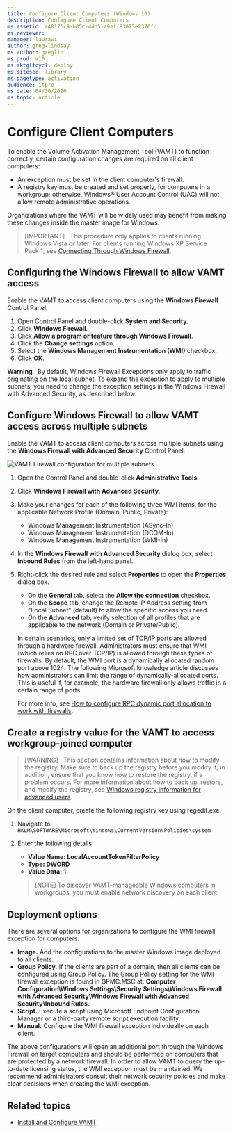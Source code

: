 ```yaml
---
title: Configure Client Computers (Windows 10)
description: Configure Client Computers
ms.assetid: a48176c9-b05c-4dd5-a9ef-83073e2370fc
ms.reviewer:
manager: laurawi
author: greg-lindsay
ms.author: greglin
ms.prod: w10
ms.mktglfcycl: deploy
ms.sitesec: library
ms.pagetype: activation
audience: itpro
ms.date: 04/30/2020
ms.topic: article
---
```


# Configure Client Computers

To enable the Volume Activation Management Tool (VAMT) to function correctly, certain configuration changes are required on all client computers:

- An exception must be set in the client computer's firewall.
- A registry key must be created and set properly, for computers in a workgroup; otherwise, Windows® User Account Control (UAC) will not allow remote administrative operations.

Organizations where the VAMT will be widely used may benefit from making these changes inside the master image for Windows.

> [IMPORTANT]  
> This procedure only applies to clients running Windows Vista or later. For clients running Windows XP Service Pack 1, see [Connecting Through Windows Firewall](https://docs.microsoft.com/windows/win32/wmisdk/connecting-to-wmi-remotely-with-vbscript).

## Configuring the Windows Firewall to allow VAMT access

Enable the VAMT to access client computers using the **Windows Firewall** Control Panel:

1. Open Control Panel and double-click **System and Security**.
2. Click **Windows Firewall**.
3. Click **Allow a program or feature through Windows Firewall**.
4. Click the **Change settings** option.
5. Select the **Windows Management Instrumentation (WMI)** checkbox.
6. Click **OK**.

 **Warning**  
 By default, Windows Firewall Exceptions only apply to traffic originating on the local subnet. To expand the exception to apply to multiple subnets, you need to change the exception settings in the Windows Firewall with Advanced Security, as described below.

## Configure Windows Firewall to allow VAMT access across multiple subnets

Enable the VAMT to access client computers across multiple subnets using the **Windows Firewall with Advanced Security** Control Panel:

![VAMT Firewall configuration for multiple subnets](images/dep-win8-l-vamt-firewallconfigurationformultiplesubnets.gif)

1. Open the Control Panel and double-click **Administrative Tools**.
2. Click **Windows Firewall with Advanced Security**.
3. Make your changes for each of the following three WMI items, for the applicable Network Profile (Domain, Public, Private):

   - Windows Management Instrumentation (ASync-In)
   - Windows Management Instrumentation (DCOM-In)
   - Windows Management Instrumentation (WMI-In)

4. In the **Windows Firewall with Advanced Security** dialog box, select **Inbound Rules** from the left-hand panel.

5. Right-click the desired rule and select **Properties** to open the **Properties** dialog box.

   - On the **General** tab, select the **Allow the connection** checkbox.
   - On the **Scope** tab, change the Remote IP Address setting from "Local Subnet" (default) to allow the specific access you need.
   - On the **Advanced** tab, verify selection of all profiles that are applicable to the network (Domain or Private/Public).

   In certain scenarios, only a limited set of TCP/IP ports are allowed through a hardware firewall. Administrators must ensure that WMI (which relies on RPC over TCP/IP) is allowed through these types of firewalls. By default, the WMI port is a dynamically allocated random port above 1024. The following Microsoft knowledge article discusses how administrators can limit the range of dynamically-allocated ports. This is useful if, for example, the hardware firewall only allows traffic in a certain range of ports.

   For more info, see [How to configure RPC dynamic port allocation to work with firewalls](https://support.microsoft.com/help/929851).

## Create a registry value for the VAMT to access workgroup-joined computer

> [WARNING]  
> This section contains information about how to modify the registry. Make sure to back up the registry before you modify it; in addition, ensure that you know how to restore the registry, if a problem occurs. For more information about how to back up, restore, and modify the registry, see [Windows registry information for advanced users](https://support.microsoft.com/help/256986).

On the client computer, create the following registry key using regedit.exe.

1. Navigate to `HKLM\SOFTWARE\Microsoft\Windows\CurrentVersion\Policies\system`
2. Enter the following details:

   - **Value Name: LocalAccountTokenFilterPolicy**
   - **Type: DWORD**
   - **Value Data: 1**

   > [NOTE]
   > To discover VAMT-manageable Windows computers in workgroups, you must enable network discovery on each client.

## Deployment options

There are several options for organizations to configure the WMI firewall exception for computers:

- **Image.** Add the configurations to the master Windows image deployed to all clients.
- **Group Policy.** If the clients are part of a domain, then all clients can be configured using Group Policy. The Group Policy setting for the WMI firewall exception is found in GPMC.MSC at: **Computer Configuration\\Windows Settings\\Security Settings\\Windows Firewall with Advanced Security\\Windows Firewall with Advanced Security\\Inbound Rules**.
- **Script.** Execute a script using Microsoft Endpoint Configuration Manager or a third-party remote script execution facility.
- **Manual.** Configure the WMI firewall exception individually on each client.

The above configurations will open an additional port through the Windows Firewall on target computers and should be performed on computers that are protected by a network firewall. In order to allow VAMT to query the up-to-date licensing status, the WMI exception must be maintained. We recommend administrators consult their network security policies and make clear decisions when creating the WMI exception.

## Related topics

- [Install and Configure VAMT](install-configure-vamt.md)
